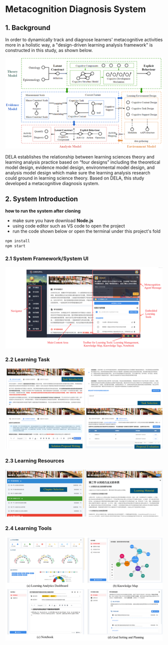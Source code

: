 # Metacognition Diagnosis System

## 1. Background

In order to dynamically track and diagnose learners' metacognitive activities more in a holistic way, a "design-driven learning analysis framework" is constructed in this study, as shown below.

![Design-driven Learning Analytics Framework](./src/assets/readme/DELA.png)

DELA establishes the relationship between learning sciences theory and learning analysis practice based on “four designs” including the theoretical model design, evidence model design, environmental model design, and analysis model design which make sure the learning analysis research could ground in learning science theory. Based on DELA, this study developed a metacognitive diagnosis system.


## 2. System Introduction

**how to run the system after cloning**

- make sure you have download **Node.js**
- using code editor such as VS code to open the project
- run the code shown below or open the terminal under this project's fold

```
npm install
npm start
```

### 2.1 System Framework/System UI

![System UI](./src/assets/readme/System_UI.png)

### 2.2 Learning Task

![Learning Task](./src/assets/readme/Learning_Task.png)

### 2.3 Learning Resources

![Learning Content](./src/assets/readme/Learning_Content.png)

### 2.4 Learning Tools

![Learning Tools](./src/assets/readme/Learning_Tool.png)
